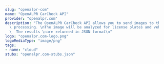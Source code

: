 ```yaml
---
slug: "openalpr-com"
name: "OpenALPR CarCheck API"
provider: "openalpr.com"
description: "The OpenALPR CarCheck API allows you to send images to the cloud for\
  \ processing. \nThe image will be analyzed for license plates and vehicle make/models.\
  \  The results \nare returned in JSON format\n"
logo: "openalpr.com-logo.png"
logoMediaType: "image/png"
tags:
- name: "cloud"
stubs: "openalpr.com-stubs.json"
---
```

